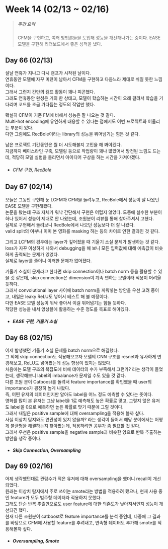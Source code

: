 Week 14 (02/13 ~ 02/16)
===
>  ##### 주간 요약
>  CFM을 구현하고, 여러 방법론들을 도입해 성능을 개선해나가는 중이다.
>  EASE 모델을 구현해 리더보드에서 좋은 성적을 냈다.  

Day 66 (02/13)
---
설날 연휴가 지나고 다시 캠프가 시작된 날이다.  
연휴동안 모델에 자꾸 미련이 남아서 CFM을 구현하고 다듬느라 제대로 쉬질 못한 느낌이다.  
그래서 그런지 간만의 캠프 활동이 꽤나 피곤했다.  
그래도 연휴동안 완성은 거의 한 상태고, 모델이 학습하는 시간이 오래 걸려서 학습을 기다리며 코드를 조금 가다듬는 정도의 작업만 했다.  

확실히 CFM이 기존 FM에 비해서 성능은 잘 나오는 것 같다.  
Multi-hot encoding에 유연하게 대응할 수 있다는 점에서도 이번 프로젝트와 어울리는 부분이 있다.  
다만 그럼에도 RecBole이라는 library의 성능을 뛰어넘기는 힘든 것 같다.  

남은 프로젝트 기간동안은 뭘 더 시도해볼지 고민을 해 봐야겠다.  
지금까지 베이스라인 구축, 모델링 등으로 작업량이 꽤나 많았어서 방전된 느낌도 드는데, 적당히 모델 실험을 돌리면서 아이디어 구상을 하는 시간을 가져야겠다.  

+ ###### CFM 구현, RecBole

Day 67 (02/14)
---
오늘은 그동안 구현해 둔 LCFM과 CFM을 돌려두고, RecBole에서 성능이 잘 나왔던 EASE 모델을 구현해봤다.  
논문을 봤는데 구조 자체가 워낙 간단해서 구현은 어렵지 않았다. 도중에 실수한 부분이 하나 있어서 성능이 제대로 안 나왔는데, 조원분이 리뷰를 통해 찾아주셔서 고쳤다.  
실제로 구현해서 돌려보니 RecBole에서 나오던 성능보다 더 잘 나왔다.  
valid split의 여부나 이미 본 영화를 masking 하는 등의 차이로 인한 결과인 것 같다.  

그리고 LCFM의 경우에는 layer가 깊어졌을 때 기울기 소실 문제가 발생하는 것 같다.  
loss가 자꾸 이상하게 나와서 debugging을 해 보니 모든 입력값에 대해 예측값이 비슷하게 출력되는 문제가 있었다.  
실제로 layer를 줄이니 이러한 문제가 없어졌다.  

기울기 소실이 문제라고 한다면 skip connection이나 batch norm 등을 활용할 수 있을 것 같은데, skip connection은 dimension이 계속 변하는 모델이라 적용이 어려울 듯하다.  
그래서 convolutional layer 사이에 batch norm을 끼워넣는 방안을 우선 고려 중이고, 내일은 leaky ReLU도 넣어서 테스트 해 볼 예정이다.  
다만 EASE 모델 성능이 워낙 좋아서 이걸 뛰어넘기는 힘들 듯하다.  
적당한 성능을 내서 앙상블에 활용하는 수준 정도를 목표로 해야겠다.  

+ ##### EASE 구현, 기울기 소실

Day 68 (02/15)
---
어제 발생했던 기울기 소실 문제를 batch norm으로 해결했다.  
그 외에 skip connection도 적용해보고자 모델의 CNN 구조를 resnet과 유사하게 변경해보고, ReLU도 넣어봤는데 성능 향상이 있지는 않았다.  
처음에는 모델 구조의 복잡도에 비해 데이터의 수가 부족해서 그런가? 라는 생각이 들었는데, 생각해보니 label의 imbalance가 문제일 수도 있을 것 같다.  
다른 조원 분이 Catboost를 돌려서 feature importance를 확인했을 때 user의 importance가 굉장히 높게 나왔다.  
즉, 어떤 유저의 데이터인지만 알아도 label을 어느 정도 예측할 수 있다는 뜻이다.  
영화를 많이 본 유저는 그냥 label을 1로 예측해도 높은 확률로 맞고, 그렇지 않은 유저도 label을 0으로 예측하면 높은 확률로 맞기 때문에 그럴 것이다.  
그래서 내일은 positive sample에 대해 oversampling을 적용해 볼까 싶다.  
사실 이상치 탐지와도 연관성이 있지 않을까? 라는 생각이 들어서 해당 분야에서는 어떻게 불균형을 해결하는지 찾아봤는데, 적용하려면 공부가 좀 필요할 것 같다.  
그래서 우선은 positive sample을 negative sample과 비슷한 양으로 반복 추출하는 방안을 생각 중이다.  

+ ##### Skip Connection, Oversampling

Day 69 (02/16)
---
어제 생각했던대로 관람수가 적은 유저에 대해 oversampling을 했더니 recall이 개선되었다.  
원래는 이상치 탐지에서 주로 쓰이는 smote라는 방법을 적용하려 했으나, 현재 사용 중인 feature가 모두 범주형 데이터라 적용하지 못했다.  
그래도 단순 반복 추출만으로도 user feature에 대한 의존도가 낮아져서인지 성능이 개선되긴 했다.  
현재 다른 조원분이 catboost로 feature importance를 분석 중인데, 나중에 그 결과를 바탕으로 CFM에 사용할 feature를 추려내고, 연속형 데이터도 추가해 smote를 적용해볼까 싶다.  

+ ##### Oversampling, Smote
